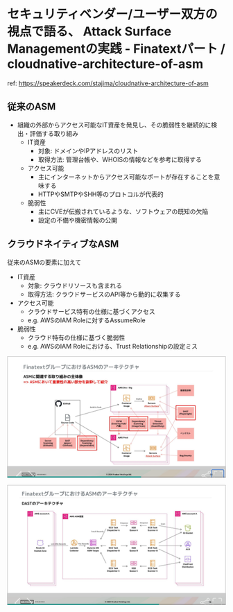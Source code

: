 # セキュリティベンダー/ユーザー双方の視点で語る、 Attack Surface Managementの実践 - Finatextパート / cloudnative-architecture-of-asm

ref: <https://speakerdeck.com/stajima/cloudnative-architecture-of-asm>

## 従来のASM

- 組織の外部からアクセス可能なIT資産を発見し、その脆弱性を継続的に検出・評価する取り組み
  - IT資産
    - 対象: ドメインやIPアドレスのリスト
    - 取得方法: 管理台帳や、WHOISの情報などを参考に取得する
  - アクセス可能
    - 主にインターネットからアクセス可能なポートが存在することを意味する
    - HTTPやSMTPやSHH等のプロトコルが代表的
  - 脆弱性
    - 主にCVEが伝搬されているような、ソフトウェアの既知の欠陥
    - 設定の不備や機密情報の公開

## クラウドネイティブなASM

従来のASMの要素に加えて

- IT資産
  - 対象: クラウドリソースも含まれる
  - 取得方法: クラウドサービスのAPI等から動的に収集する
- アクセス可能
  - クラウドサービス特有の仕様に基づくアクセス
  - e.g. AWSのIAM Roleに対するAssumeRole
- 脆弱性
  - クラウド特有の仕様に基づく脆弱性
  - e.g. AWSのIAM Roleにおける、Trust Relationshipの設定ミス

![alt text](<assets/CleanShot 2024-12-14 at 16.20.19@2x.png>)

![alt text](<assets/CleanShot 2024-12-14 at 16.20.49@2x.png>)
